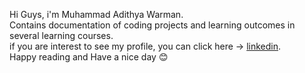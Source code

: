 
Hi Guys, i'm Muhammad Adithya Warman.\
Contains documentation of coding projects and learning outcomes in several learning courses. \
if you are interest to see my profile, you can click here -> [linkedin](https://www.linkedin.com/in/madithyawarman/).\
Happy reading and Have a nice day 😊
<!--
